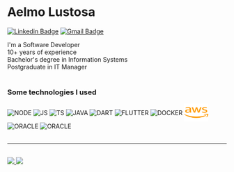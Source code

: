 # Aelmo Lustosa

[![Linkedin Badge](https://img.shields.io/badge/-Aelmo%20Lustosa-227cb1?style=flat-square&logo=Linkedin&logoColor=white&link=https://www.linkedin.com/in/aelmolustosa/)](https://www.linkedin.com/in/aelmolustosa/)
[![Gmail Badge](https://img.shields.io/badge/-aelmolustosa@gmail.com-227cb1?style=flat-square&logo=Gmail&logoColor=white&link=mailto:aelmolustosa@gmail.com)](mailto:aelmolustosa@gmail.com)



I'm a Software Developer</br>
10+ years of experience</br>
Bachelor's degree in Information Systems</br>
Postgraduate in IT Manager</br>
</br>

### Some technologies I used
<div style="display: inline_block">
  <img align="center" alt="NODE" height="42" width="56" src="https://cdn.jsdelivr.net/gh/devicons/devicon/icons/nodejs/nodejs-original.svg">
  <img align="center" alt="JS" height="42" width="56" src="https://cdn.jsdelivr.net/gh/devicons/devicon/icons/javascript/javascript-original.svg">
  <img align="center" alt="TS" height="42" width="56" src="https://cdn.jsdelivr.net/gh/devicons/devicon/icons/typescript/typescript-original.svg">
  <img align="center" alt="JAVA" height="42" width="56" src="https://cdn.jsdelivr.net/gh/devicons/devicon/icons/java/java-original.svg" />
  <img align="center" alt="DART" height="42" width="56" src="https://cdn.jsdelivr.net/gh/devicons/devicon/icons/dart/dart-original.svg" />
  <img align="center" alt="FLUTTER" height="42" width="56" src="https://cdn.jsdelivr.net/gh/devicons/devicon/icons/flutter/flutter-original.svg" />
  <img align="center" alt="DOCKER" height="42" width="56" src="https://cdn.jsdelivr.net/gh/devicons/devicon/icons/docker/docker-plain.svg">
  <img align="center" alt="AMAZON" height="42" width="56" src="https://github.com/devicons/devicon/blob/v2.16.0/icons/amazonwebservices/amazonwebservices-plain-wordmark.svg">
  <img align="center" alt="ORACLE" height="42" width="56" src="https://cdn.jsdelivr.net/gh/devicons/devicon/icons/oracle/oracle-original.svg" />
  <img align="center" alt="ORACLE" height="42" width="56" src="https://cdn.jsdelivr.net/gh/devicons/devicon/icons/postgresql/postgresql-plain-wordmark.svg" />
</div>
</br>
<hr />
</br>
<div>
  <a href="https://github.com/aelmolustosa">
  <img height="180em" src="https://github-readme-stats-aelmo-lustosas-projects.vercel.app/api?username=aelmolustosa&show_icons=true&theme=gradient&include_all_commits=true&count_private=true"/>
  <img height="180em" src="https://github-readme-stats-aelmo-lustosas-projects.vercel.app/api/top-langs/?username=aelmolustosa&layout=compact&langs_count=7&theme=gradient"/>
</div>
	



<!--
**aelmolustosa/aelmolustosa** is a ✨ _special_ ✨ repository because its `README.md` (this file) appears on your GitHub profile.

Here are some ideas to get you started:

- 🔭 I’m currently working on ...
- 🌱 I’m currently learning ...
- 👯 I’m looking to collaborate on ...
- 🤔 I’m looking for help with ...
- 💬 Ask me about ...
- 📫 How to reach me: ...
- 😄 Pronouns: ...
- ⚡ Fun fact: ...
-->
